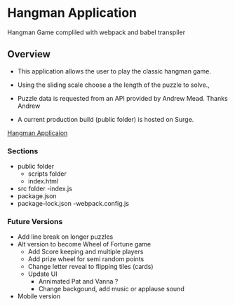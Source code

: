 # Hangman Application
  Hangman Game compliled with webpack and babel transpiler  

## Overview
  - This application allows the user to play the classic hangman game.  
  - Using the sliding scale choose a the length of the puzzle to solve.,
  - Puzzle data is requested from an API provided by Andrew Mead.  Thanks Andrew 
  
  - A current production build (public folder) is hosted on Surge.

  [Hangman Applicaion](http://www.fretful-title.surge.sh)
  


### Sections

- public folder
  - scripts folder
  - index.html
- src folder
  -index.js
- package.json
- package-lock.json
-webpack.config.js


### Future Versions

- Add line break on longer puzzles
- Alt version to become Wheel of Fortune game
  - Add Score keeping and multiple players
  - Add prize wheel for semi random points
  - Change letter reveal to flipping tiles (cards)
  - Update UI
    - Annimated Pat and Vanna ?
    - Change backgound, add music or applause sound
- Mobile version